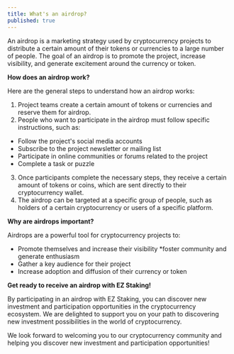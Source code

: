 ```yaml
---
title: What's an airdrop?
published: true
---
```


An airdrop is a marketing strategy used by cryptocurrency projects to distribute a certain amount of their tokens or currencies to a large number of people. The goal of an airdrop is to promote the project, increase visibility, and generate excitement around the currency or token.

**How does an airdrop work?**

Here are the general steps to understand how an airdrop works:

1. Project teams create a certain amount of tokens or currencies and reserve them for airdrop.
2. People who want to participate in the airdrop must follow specific instructions, such as:
* Follow the project's social media accounts
* Subscribe to the project newsletter or mailing list
* Participate in online communities or forums related to the project
* Complete a task or puzzle
3. Once participants complete the necessary steps, they receive a certain amount of tokens or coins, which are sent directly to their cryptocurrency wallet.
4. The airdrop can be targeted at a specific group of people, such as holders of a certain cryptocurrency or users of a specific platform.

**Why are airdrops important?**

Airdrops are a powerful tool for cryptocurrency projects to:

* Promote themselves and increase their visibility
  *foster community and generate enthusiasm
* Gather a key audience for their project
* Increase adoption and diffusion of their currency or token

**Get ready to receive an airdrop with EZ Staking!**

By participating in an airdrop with EZ Staking, you can discover new investment and participation opportunities in the cryptocurrency ecosystem. We are delighted to support you on your path to discovering new investment possibilities in the world of cryptocurrency.

We look forward to welcoming you to our cryptocurrency community and helping you discover new investment and participation opportunities!
